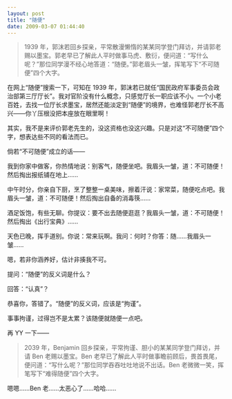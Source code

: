 ```yaml
---
layout: post
title: "随便"
date: 2009-03-07 01:44:40
---
```


> 1939 年，郭沫若回乡探亲，平常散漫懒惰的某某同学登门拜访，并请郭老赐以墨宝。郭老早已了解此人平时做事马虎、敷衍，便问道：“写什么呢？”那位同学漫不经心地答道：“随便。”郭老眉头一皱，挥笔写下“不可随便”四个大字。

在网上“随便”搜索一下，可知在 1939 年，郭沫若已就任“国民政府军事委员会政治部第三厅厅长”。我对官阶没有什么概念，只感觉厅长一职应该不小。一个小老百姓，去找一位厅长求墨宝，居然还能淡定到“随便”的境界，也难怪郭老厅长不高兴——你丫压根没把本座放在眼里啊！

其实，我不是来评价郭老先生的，没这资格也没这兴趣。只是对这“不可随便”四个字，想表达些不同的看法而已。

倘若“不可随便”成立的话——

我到你家中做客，你热情地说：别客气，随便坐吧。我眉头一皱，道：不可随便！然后掏出报纸铺在地上……

中午时分，你亲自下厨，烹了整整一桌美味，擦着汗说：家常菜，随便吃点吧。我眉头一皱，道：不可随便！然后掏出自备的消毒筷……

酒足饭饱，有些无聊。你提议：要不出去随便逛逛？我眉头一皱，道：不可随便！然后掏出《出行宝典》……

天色已晚，挥手道别。你说：常来玩啊。我问：何时？你答：随……我眉头一皱……

嗯，若非你涵养好，估计非揍我不可。

提问：“随便”的反义词是什么？

回答：“认真”？

恭喜你，答错了。“随便”的反义词，应该是“拘谨”。

事事拘谨，过得岂不是太累？该随便就随便一点吧。

再 YY 一下——

> 2039 年，Benjamin 回乡探亲，平常拘谨、胆小的某某同学登门拜访，并请 Ben 老赐以墨宝。Ben 老早已了解此人平时做事瞻前顾后，畏首畏尾，便问道：“写什么呢？”那位同学吞吞吐吐地说不出话。Ben 老微微一笑，挥笔写下“难得随便”四个大字。

嗯嗯……Ben 老……太恶心了……哈哈……

